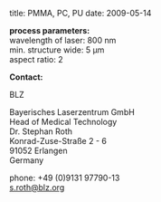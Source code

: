 title: PMMA, PC, PU
date: 2009-05-14 

__process parameters:__  	
wavelength of laser:	800 nm  
min. structure wide:	5 µm  
aspect ratio:	2
<!--break-->
__Contact:__

BLZ

Bayerisches Laserzentrum GmbH  
Head of Medical Technology  
Dr. Stephan Roth   
Konrad-Zuse-Straße 2 - 6  
91052 Erlangen  
Germany  

phone: +49 (0)9131 97790-13  
s.roth@blz.org